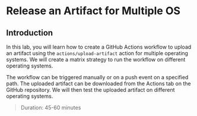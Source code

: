 # Release an Artifact for Multiple OS

## Introduction

In this lab, you will learn how to create a GitHub Actions workflow to upload an artifact using the `actions/upload-artifact` action for multiple operating systems. We will create a matrix strategy to run the workflow on different operating systems.

The workflow can be triggered manually or on a push event on a specified path. The uploaded artifact can be downloaded from the Actions tab on the GitHub repository. We will then test the uploaded artifact on different operating systems.

> Duration: 45-60 minutes

<!-- TODO -->
